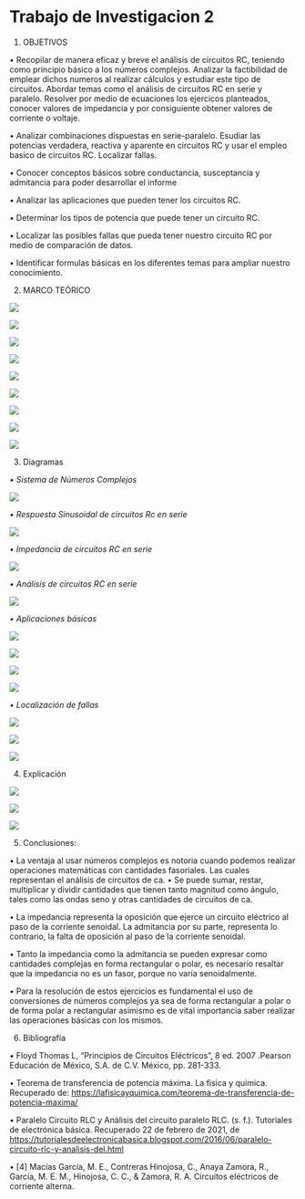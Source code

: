 # Trabajo de Investigacion 2

1. OBJETIVOS

• Recopilar de manera eficaz y breve el análisis de circuitos RC, teniendo como principio básico a los números complejos. Analizar la  factibilidad de emplear dichos numeros al realizar cálculos y  estudiar este tipo de circuitos. Abordar temas como el análisis de circuitos RC en serie y paralelo. Resolver por medio de ecuaciones los ejercicos planteados, conocer valores de impedancia y por consiguiente obtener valores de corriente o voltaje.

• Analizar combinaciones dispuestas en serie-paralelo. Esudiar las potencias verdadera, reactiva y aparente en circuitos RC y usar el empleo basico de circuitos RC. Localizar fallas.

• Conocer conceptos  básicos sobre conductancia, susceptancia y admitancia para poder desarrollar el informe 

• Analizar las aplicaciones que pueden tener los circuitos RC.

•	Determinar los tipos de potencia que puede tener un circuito RC.

•	Localizar las posibles fallas que pueda tener nuestro circuito RC por medio de comparación de datos.

• Identificar formulas básicas en los diferentes temas para ampliar nuestro conocimiento.


2. MARCO TEÓRICO

![](img/marco1.1.jpg)

![](img/marco1.2.jpg)

![](img/marco1.3.jpg)


![](img/marco1.4.jpg)

![](https://github.com/andressanttos/Trabajo-de-Investigacion-2/blob/main/img/marco2.1%202.2.png)

![](https://github.com/andressanttos/Trabajo-de-Investigacion-2/blob/main/img/marco3.1.png)

![](https://github.com/andressanttos/Trabajo-de-Investigacion-2/blob/main/img/marco4.1.png)

![](https://github.com/andressanttos/Trabajo-de-Investigacion-2/blob/main/img/marco4.2.png)

![](https://github.com/andressanttos/Trabajo-de-Investigacion-2/blob/main/img/marco4.3.png)





3. Diagramas

*• Sistema de Números Complejos* 

![](img/diagrama1.1.jpg)

*• Respuesta Sinusoidal de circuitos Rc en serie*

![](img/diagrama1.2.jpg)

*• Impedancia de circuitos RC en serie*

![](img/diagrama1.3.jpg)

*• Análisis de circuitos RC en serie*

![](img/diagrama1.4.jpg)


*• Aplicaciones básicas*

![](https://github.com/andressanttos/Trabajo-de-Investigacion-2/blob/main/img/diagrama4.2.png)

![](https://github.com/andressanttos/Trabajo-de-Investigacion-2/blob/main/img/diagrama4.2.1.png)

![](https://github.com/andressanttos/Trabajo-de-Investigacion-2/blob/main/img/diagrama4.2.2.png)

![](https://github.com/andressanttos/Trabajo-de-Investigacion-2/blob/main/img/diagrama4.2.3.png)

*• Localización de fallas*

![](https://github.com/andressanttos/Trabajo-de-Investigacion-2/blob/main/img/diagrama4.3.png)

![](https://github.com/andressanttos/Trabajo-de-Investigacion-2/blob/main/img/diagrama4.3.1.png)

![](https://github.com/andressanttos/Trabajo-de-Investigacion-2/blob/main/img/diagrama4.3.2.png)




4. Explicación

![](img/explicacion1.jpg)

![](img/explicacion2.jpg)

![](img/explicacion3.jpg)


5. Conclusiones:

•	La ventaja al usar números complejos es notoria cuando podemos realizar operaciones matemáticas con cantidades fasoriales. Las cuales representan el análisis de circuitos de ca. 
• Se puede sumar, restar, multiplicar y dividir cantidades que tienen tanto magnitud como ángulo, tales como las ondas seno y otras cantidades de circuitos de ca.


•	La impedancia representa la oposición que ejerce un circuito eléctrico al paso de la corriente senoidal. La admitancia por su parte, representa lo contrario, la falta de oposición al paso de la corriente senoidal.

• Tanto la impedancia como la admitancia se pueden expresar como cantidades complejas en forma rectangular o polar, es necesario resaltar que la impedancia no es un fasor, porque no varía senoidalmente.

•	Para la resolución de estos ejercicios es fundamental el uso de conversiones de números complejos ya sea de forma rectangular a polar o de forma polar a rectangular asimismo es de vital importancia saber realizar las operaciones básicas con los mismos.


6. Bibliografía 

•	 Floyd Thomas L, “Principios de Circuitos Eléctricos”, 8 ed. 2007 .Pearson Educación de México, S.A. de C.V. México, pp. 281-333.

• Teorema de transferencia de potencia máxima. La fisica y quimica. Recuperado de: https://lafisicayquimica.com/teorema-de-transferencia-de-potencia-maxima/	

• Paralelo Circuito RLC y Análisis del circuito paralelo RLC. (s. f.). Tutoriales de electrónica básica. Recuperado 22 de febrero de 2021, de https://tutorialesdeelectronicabasica.blogspot.com/2016/06/paralelo-circuito-rlc-y-analisis-del.html

• [4]	Macías García, M. E., Contreras Hinojosa, C., Anaya Zamora, R., García, M. E. M., Hinojosa, C. C., & Zamora, R. A. Circuitos eléctricos de corriente alterna.

